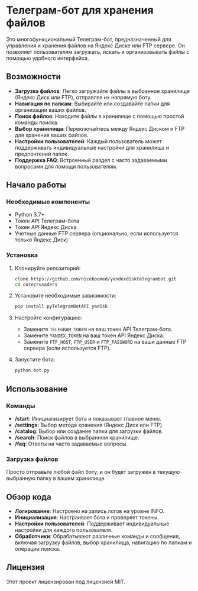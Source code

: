 # Телеграм-бот для хранения файлов

Это многофункциональный Телеграм-бот, предназначенный для управления и хранения файлов на Яндекс Диске или FTP сервере. Он позволяет пользователям загружать, искать и организовывать файлы с помощью удобного интерфейса.

## Возможности

- **Загрузка файлов**: Легко загружайте файлы в выбранное хранилище (Яндекс Диск или FTP), отправляя их напрямую боту.
- **Навигация по папкам**: Выбирайте или создавайте папки для организации ваших файлов.
- **Поиск файлов**: Находите файлы в хранилище с помощью простой команды поиска.
- **Выбор хранилища**: Переключайтесь между Яндекс Диском и FTP для хранения ваших файлов.
- **Настройки пользователей**: Каждый пользователь может поддерживать индивидуальные настройки для хранилища и предпочтений папок.
- **Поддержка FAQ**: Встроенный раздел с часто задаваемыми вопросами для помощи пользователям.

## Начало работы

### Необходимые компоненты

- Python 3.7+
- Токен API Телеграм-бота
- Токен API Яндекс Диска
- Учетные данные FTP сервера (опционально, если используется только Яндекс Диск)

### Установка

1. Клонируйте репозиторий:
    ```bash
   clone https://github.com/niceboomed/yandexdisktelegrambot.git
   cd corecrusaders
    ```

2. Установите необходимые зависимости:
    ```bash
    pip install pyTelegramBotAPI yadisk
    ```

3. Настройте конфигурацию:
    - Замените `TELEGRAM_TOKEN` на ваш токен API Телеграм-бота.
    - Замените `YANDEX_TOKEN` на ваш токен API Яндекс Диска.
    - Замените `FTP_HOST`, `FTP_USER` и `FTP_PASSWORD` на ваши данные FTP сервера (если используется FTP).

4. Запустите бота:
    ```bash
    python bot.py
    ```

## Использование

### Команды

- **/start**: Инициализирует бота и показывает главное меню.
- **/settings**: Выбор метода хранения (Яндекс Диск или FTP).
- **/catalog**: Выбор или создание папки для загрузки файлов.
- **/search**: Поиск файлов в выбранном хранилище.
- **/faq**: Ответы на часто задаваемые вопросы.

### Загрузка файлов

Просто отправьте любой файл боту, и он будет загружен в текущую выбранную папку в вашем хранилище.

## Обзор кода

- **Логирование**: Настроено на запись логов на уровне INFO.
- **Инициализация**: Настраивает бота и проверяет токены.
- **Настройки пользователей**: Поддерживает индивидуальные настройки для каждого пользователя.
- **Обработчики**: Обрабатывают различные команды и сообщения, включая загрузку файлов, выбор хранилища, навигацию по папкам и операции поиска.

## Лицензия

Этот проект лицензирован под лицензией MIT.

